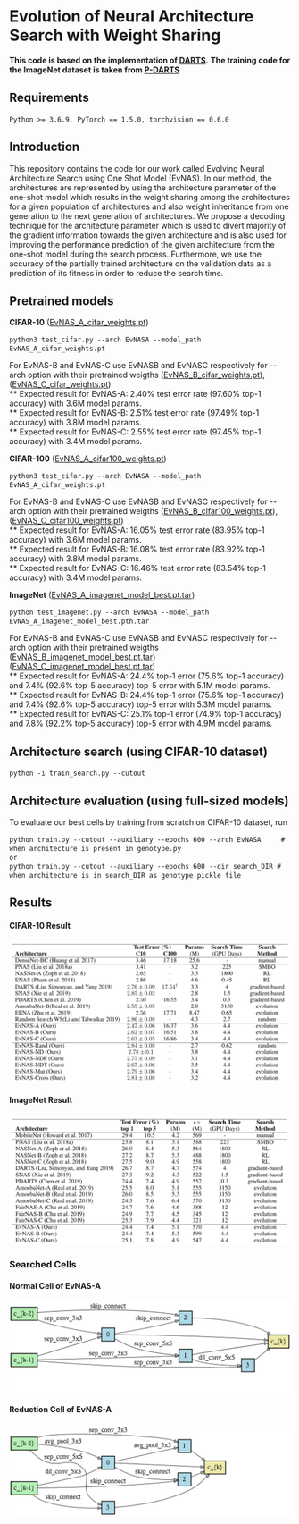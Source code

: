 # Evolution of Neural Architecture Search with Weight Sharing

**This code is based on the implementation of  [DARTS](https://github.com/quark0/darts).**
**The training code for the ImageNet dataset is taken from [P-DARTS](https://github.com/chenxin061/pdarts)**


## Requirements
```
Python >= 3.6.9, PyTorch == 1.5.0, torchvision == 0.6.0
```

## Introduction
This repository contains the code for our work called Evolving Neural Architecture Search using One Shot Model (EvNAS). In our method,
the architectures are represented by using the architecture parameter of the one-shot model which results in the weight sharing among
the architectures for a given population of architectures and also weight inheritance from one generation to the next generation of architectures.
We propose a decoding technique for the architecture parameter which is used to divert majority of the gradient information towards the
given architecture and is also used for improving the performance prediction of the given architecture from the one-shot model
during the search process. Furthermore, we use the accuracy of the partially trained architecture on the validation data as a prediction
of its fitness in order to reduce the search time.

## Pretrained models
**CIFAR-10** ([EvNAS_A_cifar_weights.pt](https://drive.google.com/file/d/1NFLOLLBwdq79QB2O4S7lXV4NL6Oho0ba/view?usp=sharing))
```
python3 test_cifar.py --arch EvNASA --model_path EvNAS_A_cifar_weights.pt
```
For EvNAS-B and EvNAS-C use EvNASB and EvNASC respectively for --arch option with their pretrained weigths
([EvNAS_B_cifar_weights.pt](https://drive.google.com/file/d/1zV1idPB0dZ3T8t5TwdCMHhMvvsK-yUW7/view?usp=sharing)),
([EvNAS_C_cifar_weights.pt](https://drive.google.com/file/d/17rU4zO_2l21-OdJLH9ffk-n8_xDFK7-M/view?usp=sharing))<br />
** Expected result for EvNAS-A: 2.40% test error rate (97.60% top-1 accuracy) with 3.6M model params. <br />
** Expected result for EvNAS-B: 2.51% test error rate (97.49% top-1 accuracy) with 3.8M model params.<br />
** Expected result for EvNAS-C: 2.55% test error rate (97.45% top-1 accuracy) with 3.4M model params.<br />

**CIFAR-100** ([EvNAS_A_cifar100_weights.pt](https://drive.google.com/file/d/1xEN9eQAB2pIvufqmQpGo_W3-KB9LIUi1/view?usp=sharing))
```
python3 test_cifar.py --arch EvNASA --model_path EvNAS_A_cifar_weights.pt
```
For EvNAS-B and EvNAS-C use EvNASB and EvNASC respectively for --arch option with their pretrained weigths
([EvNAS_B_cifar100_weights.pt](https://drive.google.com/file/d/1brjKC4vDUAfbi2QWDewEXVLWxETdVX7g/view?usp=sharing)),
([EvNAS_C_cifar100_weights.pt](https://drive.google.com/file/d/1WuHmwc9n3BakOqHlcUuqN30MRlRx7ziT/view?usp=sharing))<br />
** Expected result for EvNAS-A: 16.05% test error rate (83.95% top-1 accuracy) with 3.6M model params. <br />
** Expected result for EvNAS-B: 16.08% test error rate (83.92% top-1 accuracy) with 3.8M model params.<br />
** Expected result for EvNAS-C: 16.46% test error rate (83.54% top-1 accuracy) with 3.4M model params.<br />

**ImageNet** ([EvNAS_A_imagenet_model_best.pt.tar](https://drive.google.com/file/d/15I5D2vkkGSOemAckxOqDfPCPTPsHeFRR/view?usp=sharing))
```
python test_imagenet.py --arch EvNASA --model_path EvNAS_A_imagenet_model_best.pth.tar
```
For EvNAS-B and EvNAS-C use EvNASB and EvNASC respectively for --arch option with their pretrained weigths
([EvNAS_B_imagenet_model_best.pt.tar](https://drive.google.com/file/d/1fpwY2fpioWFKmIFvC1DIZEamvdbT6ll5/view?usp=sharing))
([EvNAS_C_imagenet_model_best.pt.tar](https://drive.google.com/file/d/1ulQVVOAiHi6f-yst7XChxuT7QybbwB9Z/view?usp=sharing))<br />
** Expected result for EvNAS-A: 24.4% top-1 error (75.6% top-1 accuracy) and 7.4% (92.6% top-5 accuracy) top-5 error with 5.1M model params.<br />
** Expected result for EvNAS-B: 24.4% top-1 error (75.6% top-1 accuracy) and 7.4% (92.6% top-5 accuracy) top-5 error with 5.3M model params.<br />
** Expected result for EvNAS-C: 25.1% top-1 error (74.9% top-1 accuracy) and 7.8% (92.2% top-5 accuracy) top-5 error with 4.9M model params.<br />

## Architecture search (using CIFAR-10 dataset)
```
python -i train_search.py --cutout
```

## Architecture evaluation (using full-sized models)
To evaluate our best cells by training from scratch on CIFAR-10 dataset, run
```
python train.py --cutout --auxiliary --epochs 600 --arch EvNASA	    # when architecture is present in genotype.py
or
python train.py --cutout --auxiliary --epochs 600 --dir search_DIR # when architecture is in search_DIR as genotype.pickle file
```

## Results
#### CIFAR-10 Result
![cifar_table](img/cifar_res.png)
#### ImageNet Result
![imagenet_table](img/imagenet_res.png)

### Searched Cells
#### Normal Cell of EvNAS-A
![normal_cell](img/normal_cell.png)

#### Reduction Cell of EvNAS-A
![reduce_cell](img/reduce_cell.png)

